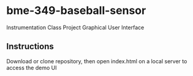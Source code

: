 # bme-349-baseball-sensor
Instrumentation Class Project Graphical User Interface

## Instructions
Download or clone repository, then open index.html on a local server to access the demo UI
